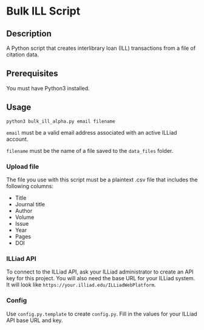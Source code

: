 # Bulk ILL Script
## Description
A Python script that creates interlibrary loan (ILL) transactions from a file of citation data.
## Prerequisites
You must have Python3 installed.
## Usage
`python3 bulk_ill_alpha.py email filename`

`email` must be a valid email address associated with an active ILLiad account.

`filename` must be the name of a file saved to the `data_files` folder.

### Upload file
The file you use with this script must be a plaintext .csv file that includes the following columns:
* Title
* Journal title
* Author
* Volume
* Issue
* Year
* Pages
* DOI

### ILLiad API
To connect to the ILLiad API, ask your ILLiad administrator to create an API key for this project. You will also need the base URL for your ILLiad system. It will look like `https://your.illiad.edu/ILLiadWebPlatform`.

### Config
Use `config.py.template` to create `config.py`. Fill in the values for your ILLiad API base URL and key.
